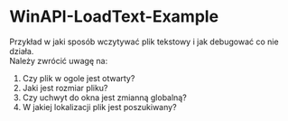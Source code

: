 # WinAPI-LoadText-Example  
Przykład w jaki sposób wczytywać plik tekstowy i jak debugować co nie działa.  
Należy zwrócić uwagę na:  
1. Czy plik w ogole jest otwarty?  
2. Jaki jest rozmiar pliku?  
3. Czy uchwyt do okna jest zmianną globalną?  
4. W jakiej lokalizacji plik jest poszukiwany?  



